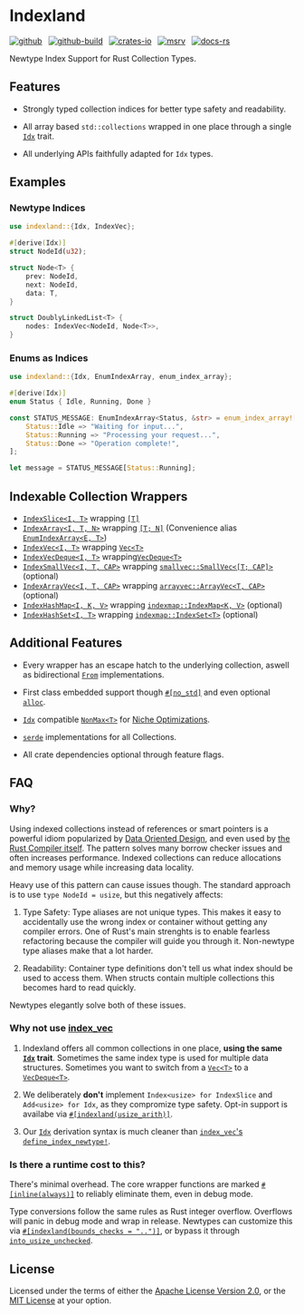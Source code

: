 # Indexland

[![github]](https://github.com/cmrschwarz/indexland/tree/main/crates/indexland)&ensp;
[![github-build]](https://github.com/cmrschwarz/indexland/actions/workflows/ci.yml)&ensp;
[![crates-io]](https://crates.io/crates/indexland)&ensp;
[![msrv]](https://crates.io/crates/indexland)&ensp;
[![docs-rs]](https://docs.rs/indexland)&ensp;

[github]: https://img.shields.io/badge/cmrschwarz/indexland-8da0cb?&labelColor=555555&logo=github
[github-build]: https://github.com/cmrschwarz/indexland/actions/workflows/ci.yml/badge.svg
[crates-io]: https://img.shields.io/crates/v/indexland.svg?logo=rust
[msrv]: https://img.shields.io/crates/msrv/indexland?logo=rust
[docs-rs]: https://img.shields.io/badge/docs.rs-indexland-66c2a5?logo=docs.rs

Newtype Index Support for Rust Collection Types.

## Features
- Strongly typed collection indices for better type safety and readability.

- All array based `std::collections` wrapped in one place through a single
  [`Idx`](https://docs.rs/indexland/latest/indexland/trait.Idx.html) trait.

- All underlying APIs faithfully adapted for `Idx` types.

## Examples
### Newtype Indices
```rust
use indexland::{Idx, IndexVec};

#[derive(Idx)]
struct NodeId(u32);

struct Node<T> {
    prev: NodeId,
    next: NodeId,
    data: T,
}

struct DoublyLinkedList<T> {
    nodes: IndexVec<NodeId, Node<T>>,
}
```

### Enums as Indices
```rust
use indexland::{Idx, EnumIndexArray, enum_index_array};

#[derive(Idx)]
enum Status { Idle, Running, Done }

const STATUS_MESSAGE: EnumIndexArray<Status, &str> = enum_index_array![
    Status::Idle => "Waiting for input...",
    Status::Running => "Processing your request...",
    Status::Done => "Operation complete!",
];

let message = STATUS_MESSAGE[Status::Running];
```

## Indexable Collection Wrappers
- [`IndexSlice<I, T>`](https://docs.rs/indexland/latest/indexland/struct.IndexSlice.html)
  wrapping [`[T]`](https://doc.rust-lang.org/std/primitive.slice.html)
- [`IndexArray<I, T, N>`](https://docs.rs/indexland/latest/indexland/struct.IndexArray.html)
  wrapping [`[T; N]`](https://doc.rust-lang.org/std/primitive.array.html)
  (Convenience alias
  [`EnumIndexArray<E, T>`](https://docs.rs/indexland/latest/indexland/type.EnumIndexArray.html))
- [`IndexVec<I, T>`](https://docs.rs/indexland/latest/indexland/struct.IndexVec.html)
  wrapping [`Vec<T>`](https://doc.rust-lang.org/std/vec/struct.Vec.html)
- [`IndexVecDeque<I, T>`](https://docs.rs/indexland/latest/indexland/struct.IndexVecDeque.html)
  wrapping[`VecDeque<T>`](https://doc.rust-lang.org/std/collections/struct.VecDeque.html)
- [`IndexSmallVec<I, T, CAP>`](https://docs.rs/indexland/latest/indexland/struct.IndexSmallVec.html)
  wrapping [`smallvec::SmallVec<[T; CAP]>`](https://docs.rs/smallvec/latest/smallvec/struct.SmallVec.html) (optional)
- [`IndexArrayVec<I, T, CAP>`](https://docs.rs/indexland/latest/indexland/struct.IndexArrayVec.html)
  wrapping [`arrayvec::ArrayVec<T, CAP>`](https://docs.rs/arrayvec/latest/arrayvec/struct.ArrayVec.html) (optional)
- [`IndexHashMap<I, K, V>`](https://docs.rs/indexland/latest/indexland/struct.IndexHashMap.html)
  wrapping [`indexmap::IndexMap<K, V>`](https://docs.rs/indexmap/latest/indexmap/map/struct.IndexMap.html) (optional)
- [`IndexHashSet<I, T>`](https://docs.rs/indexland/latest/indexland/struct.IndexHashSet.html)
  wrapping [`indexmap::IndexSet<T>`](https://docs.rs/indexmap/latest/indexmap/set/struct.IndexSet.html) (optional)


## Additional Features

- Every wrapper has an escape hatch
  to the underlying collection, aswell as bidirectional [`From`](core::convert::From)
  implementations.

- First class embedded support though
  [`#[no_std]`](https://docs.rust-embedded.org/book/intro/no-std.html)
  and even optional
  [`alloc`](https://doc.rust-lang.org/core/alloc/index.html).

- [`Idx`](https://docs.rs/indexland/latest/indexland/trait.Idx.html) compatible
  [`NonMax<T>`](https://docs.rs/indexland/latest/indexland/struct.NonMax.html) for
  [Niche Optimizations](https://doc.rust-lang.org/std/option/index.html#representation).

- [`serde`](https://serde.rs/) implementations for all Collections.

- All crate dependencies optional through feature flags.

## FAQ

### Why?
Using indexed collections instead of references or
smart pointers is a powerful idiom popularized by
[Data Oriented Design](https://en.wikipedia.org/wiki/Data-oriented_design),
and even used by
[the Rust Compiler itself](https://github.com/rust-lang/rust/blob/2b285cd5f0877e30ad1d83e04f8cc46254e43391/compiler/rustc_index/src/vec.rs#L40).
The pattern solves many borrow checker issues and often increases performance.
Indexed collections can reduce allocations and memory usage while increasing
data locality.

Heavy use of this pattern can cause issues though. The standard approach is to
use `type NodeId = usize`, but this negatively affects:

  1. Type Safety: Type aliases are not unique types.
     This makes it easy to accidentally use the wrong index or container
     without getting any compiler errors. One of Rust's main strenghts is to
     enable fearless refactoring because the compiler will guide you through it.
     Non-newtype type aliases make that a lot harder.

  2. Readability: Container type definitions don't tell us what index
     should be used to access them. When structs contain multiple collections
     this becomes hard to read quickly.

Newtypes elegantly solve both of these issues.

### Why not use [index_vec](https://docs.rs/index_vec/latest/index_vec/index.html)
1.  Indexland offers all common collections in one place,
    **using the same [`Idx`](https://docs.rs/indexland/latest/indexland/trait.Idx.html) trait**. Sometimes the same index type is used
    for multiple data structures. Sometimes you want to switch from a [`Vec<T>`](https://doc.rust-lang.org/std/vec/struct.Vec.html)
    to a [`VecDeque<T>`](https://doc.rust-lang.org/std/collections/struct.VecDeque.html).

2.  We deliberately **don't** implement
    `Index<usize> for IndexSlice` and `Add<usize> for Idx`,
    as they compromize type safety. Opt-in support is availabe
    via [`#[indexland(usize_arith)]`]([indexland_derive::Idx#](https://docs.rs/indexland_derive/latest/indexland_derive/derive.Idx.html#)indexlandusize_arith).

3.  Our
    [`Idx`](https://docs.rs/indexland/latest/indexland/trait.Idx.html)
    derivation syntax is much cleaner than
    [`index_vec`'s `define_index_newtype!`](https://docs.rs/index_vec/latest/index_vec/macro.define_index_type.html).

### Is there a runtime cost to this?
There's minimal overhead. The core wrapper functions are
marked [`#[inline(always)]`](https://nnethercote.github.io/perf-book/inlining.html) to reliably eliminate them, even in debug mode.

Type conversions follow the same rules as Rust integer overflow.
Overflows will panic in debug mode and wrap in release.
Newtypes can customize this via
[`#[indexland(bounds_checks = "..")]`](https://docs.rs/indexland_derive/latest/indexland_derive/derive.Idx.html#indexlandbounds_checks--),
or bypass it through
[`into_usize_unchecked`](https://docs.rs/indexland/latest/indexland/trait.Idx.html#tymethod.into_usize).


## License
Licensed under the terms of either the [Apache License Version 2.0](./LICENSE-APACHE), or the [MIT License](./LICENSE-MIT) at your option.
